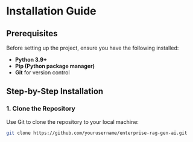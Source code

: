 # Installation Guide

## Prerequisites
Before setting up the project, ensure you have the following installed:
- **Python 3.9+**
- **Pip (Python package manager)**
- **Git** for version control

## Step-by-Step Installation

### 1. Clone the Repository
Use Git to clone the repository to your local machine:

```bash
git clone https://github.com/yourusername/enterprise-rag-gen-ai.git

